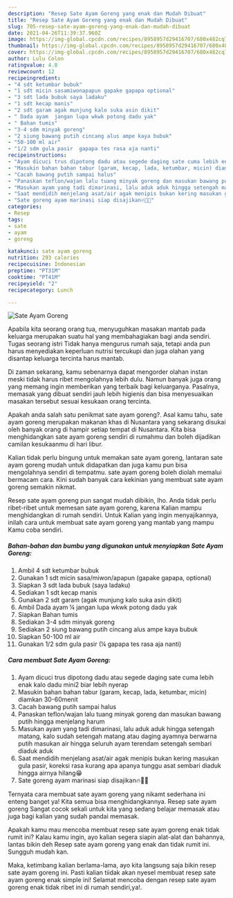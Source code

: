 ```yaml
---
description: "Resep Sate Ayam Goreng yang enak dan Mudah Dibuat"
title: "Resep Sate Ayam Goreng yang enak dan Mudah Dibuat"
slug: 705-resep-sate-ayam-goreng-yang-enak-dan-mudah-dibuat
date: 2021-04-26T11:39:37.960Z
image: https://img-global.cpcdn.com/recipes/8958957d29416707/680x482cq70/sate-ayam-goreng-foto-resep-utama.jpg
thumbnail: https://img-global.cpcdn.com/recipes/8958957d29416707/680x482cq70/sate-ayam-goreng-foto-resep-utama.jpg
cover: https://img-global.cpcdn.com/recipes/8958957d29416707/680x482cq70/sate-ayam-goreng-foto-resep-utama.jpg
author: Lulu Colon
ratingvalue: 4.8
reviewcount: 12
recipeingredient:
- "4 sdt ketumbar bubuk"
- "1 sdt micin sasamiwonapapun gapake gapapa optional"
- "3 sdt lada bubuk saya ladaku"
- "1 sdt kecap manis"
- "2 sdt garam agak munjung kalo suka asin dikit"
- " Dada ayam  jangan lupa wkwk potong dadu yak"
- " Bahan tumis"
- "3-4 sdm minyak goreng"
- "2 siung bawang putih cincang alus ampe kaya bubuk"
- "50-100 ml air"
- "1/2 sdm gula pasir  gapapa tes rasa aja nanti"
recipeinstructions:
- "Ayam dicuci trus dipotong dadu atau segede daging sate cuma lebih enak kalo dadu mini2 biar lebih nyerap"
- "Masukin bahan bahan tabur (garam, kecap, lada, ketumbar, micin) diamkan 30-60menit"
- "Cacah bawang putih sampai halus"
- "Panaskan teflon/wajan lalu tuang minyak goreng dan masukan bawang putih hingga menjelang harum"
- "Masukan ayam yang tadi dimarinasi, lalu aduk aduk hingga setengah matang, kalo sudah setengah matang atau daging ayamnya berwarna putih masukan air hingga seluruh ayam terendam setengah sembari diaduk aduk"
- "Saat mendidih menjelang asat/air agak menipis bukan kering masukan gula pasir, koreksi rasa kurang apa apanya tunggu asat sembari diaduk hingga airnya hilang😁"
- "Sate goreng ayam marinasi siap disajikan🔥🤘😎"
categories:
- Resep
tags:
- sate
- ayam
- goreng

katakunci: sate ayam goreng 
nutrition: 293 calories
recipecuisine: Indonesian
preptime: "PT31M"
cooktime: "PT41M"
recipeyield: "2"
recipecategory: Lunch

---
```



![Sate Ayam Goreng](https://img-global.cpcdn.com/recipes/8958957d29416707/680x482cq70/sate-ayam-goreng-foto-resep-utama.jpg)

Apabila kita seorang orang tua, menyuguhkan masakan mantab pada keluarga merupakan suatu hal yang membahagiakan bagi anda sendiri. Tugas seorang istri Tidak hanya mengurus rumah saja, tetapi anda pun harus menyediakan keperluan nutrisi tercukupi dan juga olahan yang disantap keluarga tercinta harus mantab.

Di zaman  sekarang, kamu sebenarnya dapat mengorder olahan instan meski tidak harus ribet mengolahnya lebih dulu. Namun banyak juga orang yang memang ingin memberikan yang terbaik bagi keluarganya. Pasalnya, memasak yang dibuat sendiri jauh lebih higienis dan bisa menyesuaikan masakan tersebut sesuai kesukaan orang tercinta. 



Apakah anda salah satu penikmat sate ayam goreng?. Asal kamu tahu, sate ayam goreng merupakan makanan khas di Nusantara yang sekarang disukai oleh banyak orang di hampir setiap tempat di Nusantara. Kita bisa menghidangkan sate ayam goreng sendiri di rumahmu dan boleh dijadikan camilan kesukaanmu di hari libur.

Kalian tidak perlu bingung untuk memakan sate ayam goreng, lantaran sate ayam goreng mudah untuk didapatkan dan juga kamu pun bisa mengolahnya sendiri di tempatmu. sate ayam goreng boleh diolah memalui bermacam cara. Kini sudah banyak cara kekinian yang membuat sate ayam goreng semakin nikmat.

Resep sate ayam goreng pun sangat mudah dibikin, lho. Anda tidak perlu ribet-ribet untuk memesan sate ayam goreng, karena Kalian mampu menghidangkan di rumah sendiri. Untuk Kalian yang ingin menyajikannya, inilah cara untuk membuat sate ayam goreng yang mantab yang mampu Kamu coba sendiri.

<!--inarticleads1-->

##### Bahan-bahan dan bumbu yang digunakan untuk menyiapkan Sate Ayam Goreng:

1. Ambil 4 sdt ketumbar bubuk
1. Gunakan 1 sdt micin sasa/miwon/apapun (gapake gapapa, optional)
1. Siapkan 3 sdt lada bubuk (saya ladaku)
1. Sediakan 1 sdt kecap manis
1. Gunakan 2 sdt garam (agak munjung kalo suka asin dikit)
1. Ambil  Dada ayam ¼ jangan lupa wkwk potong dadu yak
1. Siapkan  Bahan tumis
1. Sediakan 3-4 sdm minyak goreng
1. Sediakan 2 siung bawang putih cincang alus ampe kaya bubuk
1. Siapkan 50-100 ml air
1. Gunakan 1/2 sdm gula pasir (¼ gapapa tes rasa aja nanti)




<!--inarticleads2-->

##### Cara membuat Sate Ayam Goreng:

1. Ayam dicuci trus dipotong dadu atau segede daging sate cuma lebih enak kalo dadu mini2 biar lebih nyerap
1. Masukin bahan bahan tabur (garam, kecap, lada, ketumbar, micin) diamkan 30-60menit
1. Cacah bawang putih sampai halus
1. Panaskan teflon/wajan lalu tuang minyak goreng dan masukan bawang putih hingga menjelang harum
1. Masukan ayam yang tadi dimarinasi, lalu aduk aduk hingga setengah matang, kalo sudah setengah matang atau daging ayamnya berwarna putih masukan air hingga seluruh ayam terendam setengah sembari diaduk aduk
1. Saat mendidih menjelang asat/air agak menipis bukan kering masukan gula pasir, koreksi rasa kurang apa apanya tunggu asat sembari diaduk hingga airnya hilang😁
1. Sate goreng ayam marinasi siap disajikan🔥🤘😎




Ternyata cara membuat sate ayam goreng yang nikamt sederhana ini enteng banget ya! Kita semua bisa menghidangkannya. Resep sate ayam goreng Sangat cocok sekali untuk kita yang sedang belajar memasak atau juga bagi kalian yang sudah pandai memasak.

Apakah kamu mau mencoba membuat resep sate ayam goreng enak tidak rumit ini? Kalau kamu ingin, ayo kalian segera siapin alat-alat dan bahannya, lantas bikin deh Resep sate ayam goreng yang enak dan tidak rumit ini. Sungguh mudah kan. 

Maka, ketimbang kalian berlama-lama, ayo kita langsung saja bikin resep sate ayam goreng ini. Pasti kalian tiidak akan nyesel membuat resep sate ayam goreng enak simple ini! Selamat mencoba dengan resep sate ayam goreng enak tidak ribet ini di rumah sendiri,ya!.

